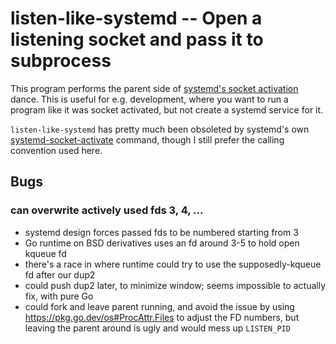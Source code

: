 # listen-like-systemd -- Open a listening socket and pass it to subprocess

This program performs the parent side of [systemd's socket activation](https://0pointer.de/blog/projects/socket-activation.html) dance.
This is useful for e.g. development, where you want to run a program like it was socket activated, but not create a systemd service for it.

`listen-like-systemd` has pretty much been obsoleted by systemd's own [systemd-socket-activate](https://www.freedesktop.org/software/systemd/man/systemd-socket-activate.html) command, though I still prefer the calling convention used here.

## Bugs

### can overwrite actively used fds 3, 4, ...

- systemd design forces passed fds to be numbered starting from 3
- Go runtime on BSD derivatives uses an fd around 3-5 to hold open kqueue fd
- there's a race in where runtime could try to use the supposedly-kqueue fd after our dup2
- could push dup2 later, to minimize window; seems impossible to actually fix, with pure Go
- could fork and leave parent running, and avoid the issue by using <https://pkg.go.dev/os#ProcAttr.Files> to adjust the FD numbers, but leaving the parent around is ugly and would mess up `LISTEN_PID`
